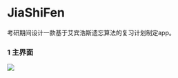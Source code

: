 # JiaShiFen
考研期间设计一款基于艾宾浩斯遗忘算法的复习计划制定app。
### 1 主界面
![](https://github.com/vailing/JiaShiFen/blob/master/image/1.jpg，https://github.com/vailing/JiaShiFen/blob/master/image/2.jpg)
